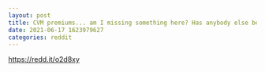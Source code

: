 ```yaml
--- 
layout: post 
title: CVM premiums... am I missing something here? Has anybody else been printing money off these absolutely insane premiums? 
date: 2021-06-17 1623979627 
categories: reddit 
--- 
```

https://redd.it/o2d8xy